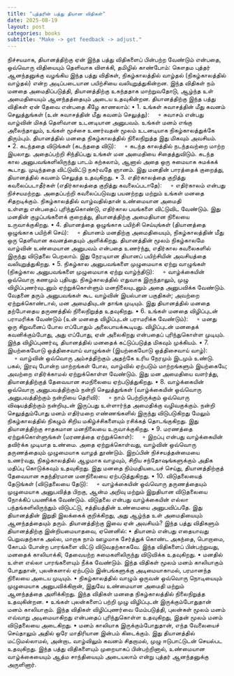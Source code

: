 ```yaml
---
title: "புத்தரின் பத்து தியான விதிகள்"
date: 2025-08-19
layout: post
categories: books
subtitle: "Make -> get feedback -> adjust."
---
```


நிச்சயமாக, தியானத்திற்கு ஏன் இந்த பத்து விதிகளைப் பின்பற்ற வேண்டும் என்பதை, ஒவ்வொரு விதியையும் தெளிவாக விளக்கி, தமிழில் காண்போம்:
கௌதம புத்தர் ஆனந்தனுக்கு வழங்கிய இந்த பத்து விதிகள், நிகழ்காலத்தில் வாழ்தல் (நிகழ்காலத்தில் வாழ்தல்) என்ற அடிப்படையான பயிற்சியை வலியுறுத்துகின்றன. இந்த விதிகள் நம் மனதை அமைதிப்படுத்தி, தியானத்திற்கு உகந்ததாக மாற்றுவதோடு, ஆழ்ந்த உள் அமைதியையும் ஆனந்தத்தையும் அடைய உதவுகின்றன.
தியானத்திற்கு இந்த பத்து விதிகள் ஏன் தேவை என்பதை கீழே காணலாம்:
• 1. உங்கள் சுவாசத்தின் மீது கவனம் செலுத்துங்கள் (உன் சுவாசத்தின் மீது கவனம் செலுத்து):
    ◦ சுவாசம் என்பது வாழ்வின் மிகத் தெளிவான உடனடியான அனுபவம். உங்கள் மனம் எங்கு அலைந்தாலும், உங்கள் மூச்சை உணர்வதன் மூலம் உடனடியாக நிகழ்காலத்துக்கே திரும்பும். தியானத்தில் மனதை நிகழ்காலத்தில் நிலைநிறுத்த இது மிகவும் அவசியம்.
• 2. கடந்ததை விடுங்கள் (கடந்ததை விடு):
    ◦ கடந்த காலத்தில் நடந்தவற்றை மாற்ற இயலாது. அதைப்பற்றி சிந்திப்பது உங்கள் மன அமைதியை சிதைத்துவிடும். கடந்த கால அனுபவங்களிலிருந்து பாடம் கற்கலாம், ஆனால் அதை ஒரு சுமையாக சுமக்கக் கூடாது. முடிந்ததை விட்டுவிட்டு நகர்வதே ஞானம். இது மனதின் பாரத்தைக் குறைத்து, தியானத்தில் கவனம் செலுத்த உதவுகிறது.
• 3. எதிர்காலத்தை குறித்து கவலைப்படாதீர்கள் (எதிர்காலத்தை குறித்து கவலைப்படாதே):
    ◦ எதிர்காலம் என்பது நிச்சயமற்றது. அதைப்பற்றி கவலைப்படுவது பயனற்றது மற்றும் உங்கள் மனதை சிதறடிக்கும். நிகழ்காலத்தில் வாழ்வதில்தான் உண்மையான அமைதி உள்ளது என்பதைப் புரிந்துகொண்டு, எதிர்கால பயங்களை விட்டுவிட வேண்டும். இது மனதின் குழப்பங்களைக் குறைத்து, தியானத்திற்கு அமைதியான நிலையை உருவாக்குகிறது.
• 4. தியானத்தை ஒழுங்காக பயிற்சி செய்யுங்கள் (தியானத்தை ஒழுங்காக பயிற்சி செய்):
    ◦ தியானம் மனதிற்கு அமைதியையும், நிகழ்காலத்தின் மீது ஒரு தெளிவான கவனத்தையும் அளிக்கிறது. தியானத்தின் மூலம் நிகழ்காலமே வாழ்வின் உண்மையான அனுபவம் என்பதை உணர்ந்து, எதிர்கால கவலைகளில் இருந்து விடுதலை பெறலாம். இது நேரடியான தியானப் பயிற்சியின் அவசியத்தை வலியுறுத்துகிறது.
• 5. நிகழ்கால அனுபவங்களை முழுமையாக ஏற்று வாழுங்கள் (நிகழ்கால அனுபவங்களை முழுமையாக ஏற்று வாழ்ந்திடு):
    ◦ வாழ்க்கையின் ஒவ்வொரு கணமும் புதியது. நிகழ்காலத்தில் எதுவாக இருந்தாலும், முழு விழிப்புணர்வுடனும் ஏற்றுக்கொள்ளும் மனநிலையுடனும் அதை அனுபவிக்க வேண்டும். வேதனை தரும் அனுபவங்கள் கூட வாழ்வின் இயல்பான பகுதிகள்; அவற்றை ஏற்றுக்கொண்டால், மன அமைதியுடன் தாங்க முடியும். இது தியானத்தில் மனதை தற்போதைய தருணத்தில் நிலைநிறுத்த உதவுகிறது.
• 6. உங்கள் மனதை விழிப்புடன் பராமரிக்க வேண்டும் (உன் மனதை விழிப்புடன் பராமரிக்க வேண்டும்):
    ◦ மனது ஒரு சிறுவனைப் போல எப்போதும் அலைபாயக்கூடியது. விழிப்புடன் மனதைக் கவனிக்கும்போது, அது எப்போது, ஏன் அலைகிறது என்பதைப் புரிந்துகொள்ள முடியும். இந்த விழிப்புணர்வு, தியானத்தில் மனதைக் கட்டுப்படுத்த மிகவும் முக்கியம்.
• 7. இயற்கையோடு ஒத்திசைவாய் வாழுங்கள் (இயற்கையோடு ஒத்திசைவாய் வாழ்):
    ◦ வாழ்வின் ஒவ்வொரு அம்சத்திற்கும் அதற்கே உரிய நேரமும் இடமும் உண்டு. பகல், இரவு போன்ற மாற்றங்கள் போல, வாழ்வில் ஏற்படும் மாற்றங்களும் இயற்கையே; அவற்றை எதிர்க்காமல் ஏற்றுக்கொள்ள வேண்டும். இது மன அமைதியை வளர்த்து, தியானத்திற்குத் தேவையான சமநிலையை ஏற்படுத்துகிறது.
• 8. வாழ்க்கையின் ஒவ்வொரு அனுபவத்திற்கும் நன்றி செலுத்துங்கள் (வாழ்க்கையின் ஒவ்வொரு அனுபவத்திற்கும் நன்றியை தெரிவி):
    ◦ நாம் பெற்றிருக்கும் ஒவ்வொரு விஷயத்திற்கும் நன்றியுடன் இருப்பது உள்ளார்ந்த அமைதிக்கு வழிவகுக்கும். நன்றி செலுத்தும்போது மனம் எதிர்மறை எண்ணங்களில் இருந்து விடுபடுகிறது மேலும் நிகழ்காலத்தில் நிகழும் சிறிய மகிழ்ச்சிகளையும் ரசிக்கத் தொடங்குகிறது. இது தியானத்திற்கு சாதகமான மனநிலையை உருவாக்குகிறது.
• 9. மரணத்தை ஏற்றுக்கொள்ளுங்கள் (மரணத்தை ஏற்றுக்கொள்):
    ◦ இறப்பு என்பது வாழ்க்கையின் தவிர்க்க முடியாத உண்மை. அதை ஏற்றுக்கொள்வது, வாழ்வின் ஒவ்வொரு தருணத்தையும் முழுமையாக வாழத் தூண்டும். இறப்பின் நிச்சயத்தன்மையை உணர்வது, நிகழ்காலத்தில் ஆழமாக வாழவும், சிறிய சந்தோஷங்களுக்கும் அதிக மதிப்பு கொடுக்கவும் உதவுகிறது. இது மனதை நிம்மதியடையச் செய்து, தியானத்திற்குத் தேவையான சுதந்திரமான மனநிலையை ஏற்படுத்துகிறது.
• 10. விடுதலையைத் தேடுங்கள் (விடுதலையை தேடு):
    ◦ வாழ்க்கையின் ஒவ்வொரு தருணத்தையும் முழுமையாக அனுபவித்த பிறகு, ஆன்ம அறிவு மற்றும் இறுதியான விடுதலையை நோக்கிப் பயணிக்க வேண்டும். விடுதலை என்பது வாழ்க்கையின் எல்லா பந்தங்களிலிருந்தும் விடுபட்டு, சத்தியத்தின் உண்மையை அனுபவிப்பதே. இது தியானத்தின் இறுதி இலக்கைக் குறிக்கிறது, அது ஆழ்ந்த உள் அமைதியையும் ஆனந்தத்தையும் தரும்.
தியானத்திற்கு இவை ஏன் அவசியம்?
இந்த பத்து விதிகளும் தியானத்திற்கு இன்றியமையாதவை, ஏனெனில்:
• தியானம் என்பது எதையாவது பெறுவதற்காக அல்ல, மாறாக நாம் ஊழமாக சேர்த்துக் கொண்ட அகந்தை, பொறாமை, கோபம் போன்ற பாரங்களை விட்டு விடுவதற்காகவே. இந்த விதிகளைப் பின்பற்றுவது, மனதைக் காலியாக்கி, தேவையற்ற சுமைகளிலிருந்து விடுவிக்க உதவுகிறது.
• மனதில் உள்ள எல்லா பாரங்களையும் நீக்க வேண்டும். இந்த விதிகள் மூலம் மனம் காலியாகும் போதுதான், புலன்களால் ஏற்படும் இன்பங்களுக்கு அடிமையாகாமல், பரமானந்த நிலையை அடைய முடியும்.
• நிகழ்காலத்தில் வாழும் ஒருவன் ஒவ்வொரு நொடியையும் முழுமையாக அனுபவிக்கிறான், இதுவே உண்மையான அமைதி மற்றும் ஆனந்தத்தை அளிக்கிறது. இந்த விதிகள் மனதை நிகழ்காலத்தில் நிலைநிறுத்த உதவுகின்றன.
• உங்கள் புலன்களைப் பற்றி முழு விழிப்புடன் இருக்கும்போதுதான் மனம் காலியாகும். இந்த விதிகள் விழிப்புணர்வை மேம்படுத்தி, புலன்கள் மூலம் மனம் எவ்வாறு அடிமையாகிறது என்பதைப் புரிந்துகொள்ள உதவுகிறது, இதன் மூலம் மனம் விடுதலையை அடைகிறது.
• மனம் காலியாக இருக்கும்போதுதான், எந்த வேலையைச் செய்தாலும் அதில் ஒரே மாதிரியான இன்பம் கிடைக்கும். இது தியானத்தில் மட்டுமல்லாமல், அன்றாட வாழ்விலும் கவனம் சிதறாமல், முழு ஈடுபாட்டுடன் செயல்பட உதவுகிறது.
இந்த பத்து விதிகளையும் முறையாகப் பின்பற்றினால், உண்மையான வாழ்க்கையையும் ஆத்ம சாந்தியையும் அடையலாம் என்று புத்தர் ஆனந்தனுக்கு அருளினார்.